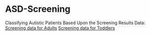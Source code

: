 # ASD-Screening
Classifying Autistic Patients Based Upon the Screening Results
Data: [Screening data for Adults](https://www.kaggle.com/faizunnabi/autism-screening/)
      [Screening data for Toddlers](https://www.kaggle.com/fabdelja/autism-screening-for-toddlers)
